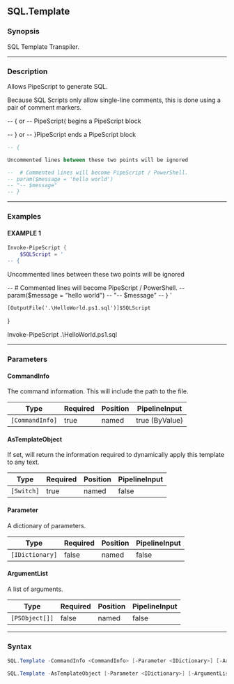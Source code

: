 SQL.Template
------------




### Synopsis
SQL Template Transpiler.



---


### Description

Allows PipeScript to generate SQL.

Because SQL Scripts only allow single-line comments, this is done using a pair of comment markers.
   
-- { or -- PipeScript{  begins a PipeScript block

-- } or -- }PipeScript  ends a PipeScript block

```SQL    
-- {

Uncommented lines between these two points will be ignored

--  # Commented lines will become PipeScript / PowerShell.
-- param($message = 'hello world')
-- "-- $message"
-- }
```



---


### Examples
#### EXAMPLE 1
```PowerShell
Invoke-PipeScript {
    $SQLScript = '    
-- {
```
Uncommented lines between these two points will be ignored

--  # Commented lines will become PipeScript / PowerShell.
-- param($message = "hello world")
-- "-- $message"
-- }
'

    [OutputFile('.\HelloWorld.ps1.sql')]$SQLScript
}

Invoke-PipeScript .\HelloWorld.ps1.sql


---


### Parameters
#### **CommandInfo**

The command information.  This will include the path to the file.






|Type           |Required|Position|PipelineInput |
|---------------|--------|--------|--------------|
|`[CommandInfo]`|true    |named   |true (ByValue)|



#### **AsTemplateObject**

If set, will return the information required to dynamically apply this template to any text.






|Type      |Required|Position|PipelineInput|
|----------|--------|--------|-------------|
|`[Switch]`|true    |named   |false        |



#### **Parameter**

A dictionary of parameters.






|Type           |Required|Position|PipelineInput|
|---------------|--------|--------|-------------|
|`[IDictionary]`|false   |named   |false        |



#### **ArgumentList**

A list of arguments.






|Type          |Required|Position|PipelineInput|
|--------------|--------|--------|-------------|
|`[PSObject[]]`|false   |named   |false        |





---


### Syntax
```PowerShell
SQL.Template -CommandInfo <CommandInfo> [-Parameter <IDictionary>] [-ArgumentList <PSObject[]>] [<CommonParameters>]
```
```PowerShell
SQL.Template -AsTemplateObject [-Parameter <IDictionary>] [-ArgumentList <PSObject[]>] [<CommonParameters>]
```

